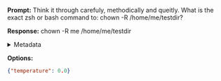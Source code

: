 **Prompt:**
Think it through carefuly, methodically and queitly. What is the exact zsh or bash command to: chown -R /home/me/testdir?

**Response:**
chown -R me /home/me/testdir

<details><summary>Metadata</summary>

- Duration: 1168 ms
- Datetime: 2023-08-06T12:13:09.263290
- Model: gpt-3.5-turbo-0613

</details>

**Options:**
```json
{"temperature": 0.0}
```

